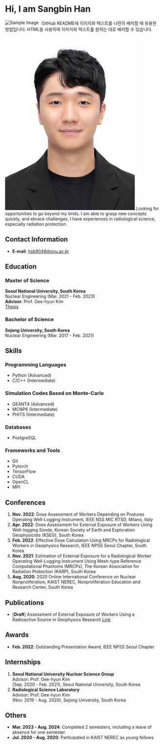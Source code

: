 # Hi, I am Sangbin Han
<p>
  <img src="https://via.placeholder.com/150" alt="Sample Image" style="float: left; margin-right:10px;" />
  GitHub README에 이미지와 텍스트를 나란히 배치할 때 유용한 방법입니다. HTML을 사용하여 이미지와 텍스트를 원하는 대로 배치할 수 있습니다.
</p>

![myImg](https://github.com/Liontea9048/Liontea9048.github.io/blob/main/image.jpg)
Looking for opportunities to go beyond my limits. I am able to grasp new concepts quickly, and ebrace challenges. I have experiences in radiological science, especially radiation protection.

## Contact Information
- **E-mail**: <a href='mailto:hsb9048@snu.ac.kr'>hsb9048@snu.ac.kr</a>

## Education
### Master of Science
**Seoul National University, South Korea**  
Nuclear Engineering (Mar. 2021 - Feb. 2023)  
**Advisor**: Prof. Gee-hyun Kim  
[Thesis](https://www.riss.kr/search/detail/DetailView.do?p_mat_type=be54d9b8bc7cdb09&control_no=e42530d41d5cb0b2ffe0bdc3ef48d419&keyword=한상빈)

### Bachelor of Science
**Sejong University, South Korea**  
Nuclear Engineering (Mar. 2017 - Feb. 2021)

## Skills
### Programming Languages
- Python (Advanced)
- C/C++ (Intermediate)

### Simulation Codes Based on Monte-Carlo
- GEANT4 (Advanced)
- MCNP6 (Intermediate)
- PHITS (Intermediate)

### Databases
- PostgreSQL

### Frameworks and Tools
- Git
- Pytorch
- TensorFlow
- CUDA
- OpenCL
- MPI

## Conferences
1. **Nov. 2022**: Dose Assessment of Workers Depending on Postures Operating Well-Logging Instrument, IEEE NSS MIC RTSD, Milano, Italy  
2. **Apr. 2022**: Dose Assessment for External Exposure of Workers Using Well-logging Sonde, Korean Society of Earth and Exploration Geophysicists (KSEG), South Korea  
3. **Feb. 2022**: Effective Dose Calculation Using MRCPs for Radiological Workers in Geophysics Research, IEEE NPSS Seoul Chapter, South Korea  
4. **Nov. 2021**: Estimation of External Exposure for a Radiological Worker Operating Well-Logging Instrument Using Mesh-type Reference Computational Phantoms (MRCPs), The Korean Association for Radiation Protection (KARP), South Korea  
5. **Aug. 2020**: 2020 Online International Conference on Nuclear Nonproliferation, KAIST NEREC, Nonproliferation Education and Research Center, South Korea  

## Publications
- \[**Draft**\] Assessment of External Exposure of Workers Using a Radioactive Source in Geophysics Research [Link](https://papers.ssrn.com/sol3/papers.cfm?abstract_id=4791462)

## Awards
- **Feb. 2022**: Outstanding Presentation Award, IEEE NPSS Seoul Chapter

## Internships
1. **Seoul National University Nuclear Science Group**  
   Advisor: Prof. Gee-hyun Kim  
   (Sep. 2020 - Feb. 2021), Seoul National University, South Korea  
2. **Radiological Science Laboratory**  
   Advisor: Prof. Gee-hyun Kim  
   (Nov. 2019 - Aug. 2020), Sejong University, South Korea

## Others
- **Mar. 2023 - Aug. 2024**: Completed 2 semesters, including a leave of absence for one semester
- **Jul. 2020 - Aug. 2020**: Participated in KAIST NEREC as young fellows

